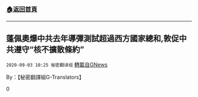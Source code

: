 ###  [:house:返回首頁](https://github.com/ourhimalayas/txt)
---

## 蓬佩奧爆中共去年導彈測試超過西方國家總和,敦促中共遵守“核不擴散條約”
`2020-09-03 10:25 秘密翻译组` [轉載自GNews](https://gnews.org/zh-hant/332388/)

By：【秘密翻譯組G-Translators】

0
